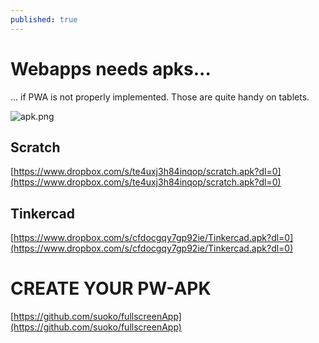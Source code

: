 ```yaml
---
published: true
---
```

# Webapps needs apks...

... if PWA is not properly implemented.
Those are quite handy on tablets.


![apk.png]({{site.baseurl}}/_posts/apk.png)


## Scratch

[https://www.dropbox.com/s/te4uxj3h84inqop/scratch.apk?dl=0](https://www.dropbox.com/s/te4uxj3h84inqop/scratch.apk?dl=0)

## Tinkercad

[https://www.dropbox.com/s/cfdocgqy7gp92ie/Tinkercad.apk?dl=0](https://www.dropbox.com/s/cfdocgqy7gp92ie/Tinkercad.apk?dl=0)





# CREATE YOUR PW-APK

[https://github.com/suoko/fullscreenApp](https://github.com/suoko/fullscreenApp)
